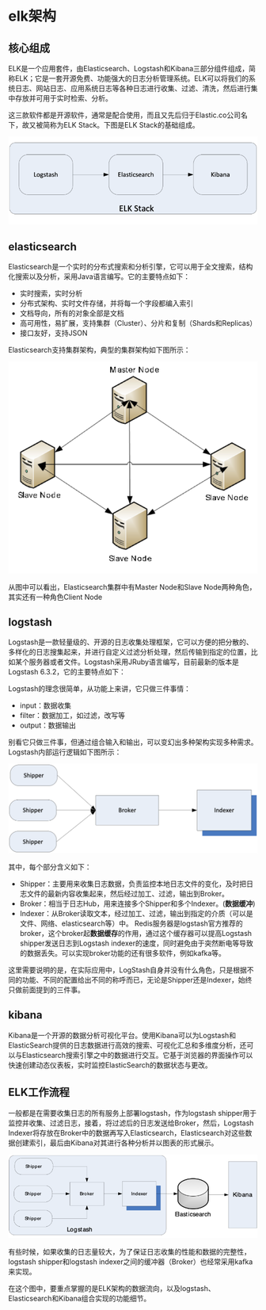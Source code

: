 # elk架构

## 核心组成

 ELK是一个应用套件，由Elasticsearch、Logstash和Kibana三部分组件组成，简称ELK；它是一套开源免费、功能强大的日志分析管理系统。ELK可以将我们的系统日志、网站日志、应用系统日志等各种日志进行收集、过滤、清洗，然后进行集中存放并可用于实时检索、分析。

 这三款软件都是开源软件，通常是配合使用，而且又先后归于Elastic.co公司名下，故又被简称为ELK Stack。下图是ELK Stack的基础组成。

![](../img/elk架构.png)

## elasticsearch

 Elasticsearch是一个实时的分布式搜索和分析引擎，它可以用于全文搜索，结构化搜索以及分析，采用Java语言编写。它的主要特点如下：

- 实时搜索，实时分析
- 分布式架构、实时文件存储，并将每一个字段都编入索引
- 文档导向，所有的对象全部是文档
- 高可用性，易扩展，支持集群（Cluster）、分片和复制（Shards和Replicas）
- 接口友好，支持JSON



Elasticsearch支持集群架构，典型的集群架构如下图所示：

![](../img/elasticsearch集群常见架构.PNG)

从图中可以看出，Elasticsearch集群中有Master Node和Slave Node两种角色，其实还有一种角色Client Node



## logstash

Logstash是一款轻量级的、开源的日志收集处理框架，它可以方便的把分散的、多样化的日志搜集起来，并进行自定义过滤分析处理，然后传输到指定的位置，比如某个服务器或者文件。Logstash采用JRuby语言编写，目前最新的版本是Logstash 6.3.2，它的主要特点如下：

 Logstash的理念很简单，从功能上来讲，它只做三件事情：

- input：数据收集
- filter：数据加工，如过滤，改写等
- output：数据输出

别看它只做三件事，但通过组合输入和输出，可以变幻出多种架构实现多种需求。Logstash内部运行逻辑如下图所示：

![](../img/Logstash内部运行逻辑.png)

其中，每个部分含义如下：

- Shipper：主要用来收集日志数据，负责监控本地日志文件的变化，及时把日志文件的最新内容收集起来，然后经过加工、过滤，输出到Broker。
- Broker：相当于日志Hub，用来连接多个Shipper和多个Indexer。(**数据缓冲**)
- Indexer：从Broker读取文本，经过加工、过滤，输出到指定的介质（可以是文件、网络、elasticsearch等）中。 Redis服务器是logstash官方推荐的broker，这个broker起**数据缓存**的作用，通过这个缓存器可以提高Logstash shipper发送日志到Logstash indexer的速度，同时避免由于突然断电等导致的数据丢失。可以实现broker功能的还有很多软件，例如kafka等。

 这里需要说明的是，在实际应用中，LogStash自身并没有什么角色，只是根据不同的功能、不同的配置给出不同的称呼而已，无论是Shipper还是Indexer，始终只做前面提到的三件事。

## kibana

Kibana是一个开源的数据分析可视化平台。使用Kibana可以为Logstash和ElasticSearch提供的日志数据进行高效的搜索、可视化汇总和多维度分析，还可以与Elasticsearch搜索引擎之中的数据进行交互。它基于浏览器的界面操作可以快速创建动态仪表板，实时监控ElasticSearch的数据状态与更改。

## ELK工作流程

一般都是在需要收集日志的所有服务上部署logstash，作为logstash shipper用于监控并收集、过滤日志，接着，将过滤后的日志发送给Broker，然后，Logstash Indexer将存放在Broker中的数据再写入Elasticsearch，Elasticsearch对这些数据创建索引，最后由Kibana对其进行各种分析并以图表的形式展示。

![](../img/ELK工作流程.png)

有些时候，如果收集的日志量较大，为了保证日志收集的性能和数据的完整性，logstash shipper和logstash indexer之间的缓冲器（Broker）也经常采用kafka来实现。

 在这个图中，要重点掌握的是ELK架构的数据流向，以及logstash、Elasticsearch和Kibana组合实现的功能细节。

